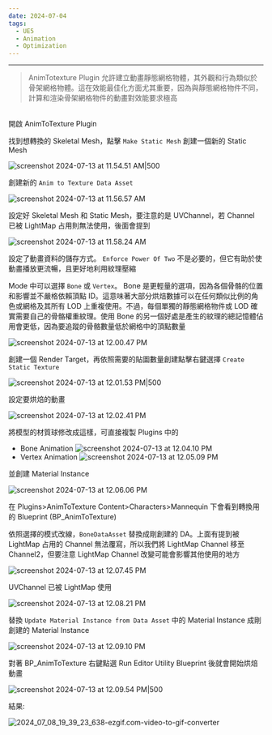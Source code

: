 ```yaml
---
date: 2024-07-04
tags:
  - UE5
  - Animation
  - Optimization
---
```

---
>AnimTotexture Plugin 允許建立動畫靜態網格物體，其外觀和行為類似於骨架網格物體。這在效能最佳化方面尤其重要，因為與靜態網格物件不同，計算和渲染骨架網格物件的動畫對效能要求極高

<br>
開啟 AnimToTexture Plugin

找到想轉換的 Skeletal Mesh，點擊 `Make Static Mesh` 創建一個新的 Static Mesh

![screenshot 2024-07-13 at 11.54.51 AM|500](https://raw.githubusercontent.com/agin0634/DuriShen_DevNote/main/Archives/Images/screenshot%202024-07-13%20at%2011.54.51%20AM.jpg)

創建新的 `Anim to Texture Data Asset`

![screenshot 2024-07-13 at 11.56.57 AM](https://raw.githubusercontent.com/agin0634/DuriShen_DevNote/main/Archives/Images/screenshot%202024-07-13%20at%2011.56.57%20AM.jpg)

設定好 Skeletal Mesh 和 Static Mesh，要注意的是 UVChannel，若 Channel 已被 LightMap 占用則無法使用，後面會提到

![screenshot 2024-07-13 at 11.58.24 AM](https://raw.githubusercontent.com/agin0634/DuriShen_DevNote/main/Archives/Images/screenshot%202024-07-13%20at%2011.58.24%20AM.jpg)

設定了動畫資料的儲存方式。 `Enforce Power Of Two` 不是必要的，但它有助於使動畫播放更流暢，且更好地利用紋理壓縮

Mode 中可以選擇 `Bone` 或 `Vertex`。 Bone 是更輕量的選項，因為各個骨骼的位置和影響並不嚴格依賴頂點 ID。這意味著大部分烘焙數據可以在任何類似比例的角色或網格及其所有 LOD 上重複使用。不過，每個單獨的靜態網格物件或 LOD 確實需要自己的骨骼權重紋理。使用 Bone 的另一個好處是產生的紋理的總記憶體佔用會更低，因為要追蹤的骨骼數量低於網格中的頂點數量

![screenshot 2024-07-13 at 12.00.47 PM](https://raw.githubusercontent.com/agin0634/DuriShen_DevNote/main/Archives/Images/screenshot%202024-07-13%20at%2012.00.47%20PM.jpg)

創建一個 Render Target，再依照需要的貼圖數量創建點擊右鍵選擇 `Create Static Texture`

![screenshot 2024-07-13 at 12.01.53 PM|500](https://raw.githubusercontent.com/agin0634/DuriShen_DevNote/main/Archives/Images/screenshot%202024-07-13%20at%2012.01.53%20PM.jpg)

設定要烘焙的動畫

![screenshot 2024-07-13 at 12.02.41 PM](https://raw.githubusercontent.com/agin0634/DuriShen_DevNote/main/Archives/Images/screenshot%202024-07-13%20at%2012.02.41%20PM.jpg)

將模型的材質球修改成這樣，可直接複製 Plugins 中的
- Bone Animation
  ![screenshot 2024-07-13 at 12.04.10 PM](https://raw.githubusercontent.com/agin0634/DuriShen_DevNote/main/Archives/Images/screenshot%202024-07-13%20at%2012.04.10%20PM.jpg)
- Vertex Animation
  ![screenshot 2024-07-13 at 12.05.09 PM](https://raw.githubusercontent.com/agin0634/DuriShen_DevNote/main/Archives/Images/screenshot%202024-07-13%20at%2012.05.09%20PM.jpg)

並創建 Material Instance

![screenshot 2024-07-13 at 12.06.06 PM](https://raw.githubusercontent.com/agin0634/DuriShen_DevNote/main/Archives/Images/screenshot%202024-07-13%20at%2012.06.06%20PM.jpg)

在 Plugins>AnimToTexture Content>Characters>Mannequin 下會看到轉換用的 Blueprint (BP_AnimToTexture)

依照選擇的模式改線，`BoneDataAsset` 替換成剛創建的 DA。上面有提到被 LightMap 占用的 Channel 無法覆寫，所以我們將 LightMap Channel 移至 Channel2，但要注意 LightMap Channel 改變可能會影響其他使用的地方

![screenshot 2024-07-13 at 12.07.45 PM](https://raw.githubusercontent.com/agin0634/DuriShen_DevNote/main/Archives/Images/screenshot%202024-07-13%20at%2012.07.45%20PM.jpg)

UVChannel 已被 LightMap 使用

![screenshot 2024-07-13 at 12.08.21 PM](https://raw.githubusercontent.com/agin0634/DuriShen_DevNote/main/Archives/Images/screenshot%202024-07-13%20at%2012.08.21%20PM.jpg)

替換 `Update Material Instance from Data Asset` 中的 Material Instance 成剛創建的 Material Instance

![screenshot 2024-07-13 at 12.09.10 PM](https://raw.githubusercontent.com/agin0634/DuriShen_DevNote/main/Archives/Images/screenshot%202024-07-13%20at%2012.09.10%20PM.jpg)

對著 BP_AnimToTexture 右鍵點選 Run Editor Utility Blueprint 後就會開始烘焙動畫

![screenshot 2024-07-13 at 12.09.54 PM|500](https://raw.githubusercontent.com/agin0634/DuriShen_DevNote/main/Archives/Images/screenshot%202024-07-13%20at%2012.09.54%20PM.jpg)

結果:

![2024_07_08_19_39_23_638-ezgif.com-video-to-gif-converter](https://raw.githubusercontent.com/agin0634/DuriShen_DevNote/main/Archives/Images/2024_07_08_19_39_23_638-ezgif.com-video-to-gif-converter.gif)